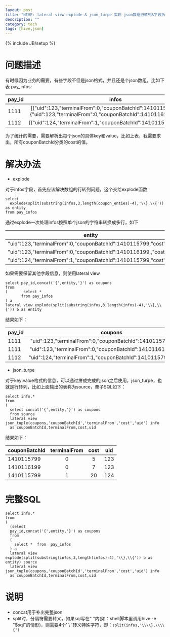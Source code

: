 ```yaml
---
layout: post
title: "HIVE: lateral view explode & json_turpe 实现 json数组行转列&字段拆分"
description: ""
category: tech
tags: [hive,json]
---
```

{% include JB/setup %}

# 问题描述
有时候因为业务的需要，有些字段不但是json格式，并且还是个json数组，比如下表 pay_infos:

| pay_id        | infos           | 
| ------------- |:-------------:| 
| 1111      | [{"uid":123,"terminalFrom":0,"couponBatchId":1410115799,"cost":5},{"uid":123,"terminalFrom":0,"couponBatchId":1410116199,,"cost":7,}] | 
| 1112      | [{"uid":124,"terminalFrom":1,"couponBatchId":1410115799,"cost":20}] | 

为了统计的需要，需要解析出每个json的具体key和value，比如上表，我需要求出，所有couponBatchId分类的cost的值。

# 解决办法
* explode

对于infos字段，首先应该解决数组的行转列问题，这个交给explode函数

```
select 
  explode(split(substring(infos,3,length(coupon_enties)-4),'\\},\\{'))  as entity
from pay_infos
```
通过explode一次处理infos按照单个json的字符串转换成多行，如下

| entity | 
| ------------- |
|  "uid":123,"terminalFrom":0,"couponBatchId":1410115799,"cost":5 |
| "uid":123,"terminalFrom":0,"couponBatchId":1410116199,,"cost":7 | 
| "uid":124,"terminalFrom":1,"couponBatchId":1410115799,"cost":20| 

如果需要保留其他字段信息，则使用lateral view

```
select pay_id,concat('{',entity,'}') as coupons
from
(       select * 
       from pay_infos
) a 
lateral view explode(split(substring(infos,3,length(infos)-4),'\\},\\{')) b as entity
```

结果如下：

| pay_id        | coupons | 
| ------------- |:-------------:| 
| 1111      | "uid":123,"terminalFrom":0,"couponBatchId":1410115799,"cost":5 | 
| 1111      | "uid":123,"terminalFrom":0,"couponBatchId":1410116199,,"cost":7 | 
| 1112      | "uid":124,"terminalFrom":1,"couponBatchId":1410115799,"cost":20 | 

* json_turpe

对于key:value格式的信息，可以通过拼成完成的json之后使用，json_turpe，也就是行转列，比如上面输出的表称为source，栗子SQL如下：

```
select info.*
from 
(
  select concat('{',entity,'}') as coupons
  from source
  lateral view json_tuple(coupons,'couponBatchId','terminalFrom','cost','uid') info 
  as couponBatchId,terminalFrom,cost,uid
```

结果如下：

| couponBatchId | terminalFrom | cost | uid | 
| ------------- | :------------:|:-------------:|:-------------:| 
| 1410115799    | 0 | 5 | 123 | 
| 1410116199    | 0 | 7 | 123 | 
| 1410115799    | 1 | 20 | 124 | 

# 完整SQL
```
select info.*
from 
(
  (select 
  pay_id,concat('{',entity,'}') as coupons
  from
  (       
    select *  from  pay_infos
  ) a 
  lateral view explode(split(substring(infos,3,length(infos)-4),'\\},\\{')) b as entity) source
  lateral view json_tuple(coupons,'couponBatchId','terminalFrom','cost','uid') info 
  as couponBatchId,terminalFrom,cost,uid
```

# 说明
* concat用于补出完整json
* split时，分隔符需要转义，如果sql写在" "内(如：shell脚本里调用hive -e "$sql"的情形)，则需要4个' \ '转义特殊字符，即：```split(infos,'\\\\},\\\\{')```
